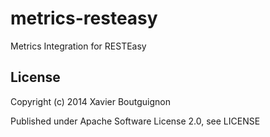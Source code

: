 metrics-resteasy
================

Metrics Integration for RESTEasy

License
-------

Copyright (c) 2014 Xavier Boutguignon

Published under Apache Software License 2.0, see LICENSE